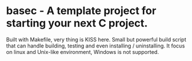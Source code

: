 # basec - A template project for starting your next C project.
Built with Makefile, very thing is KISS here. Small but powerful build script 
that can handle building, testing and even installing / uninstalling. It focus
on linux and Unix-like environment, Windows is not supported.

